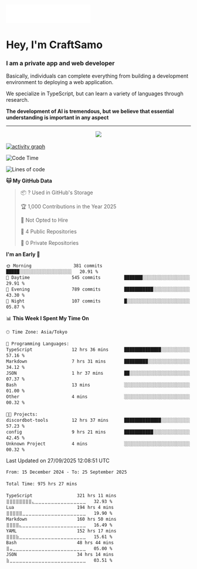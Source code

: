 <img src="images/header.svg"></img>

# Hey, I'm CraftSamo

### I am a private app and web developer

Basically, individuals can complete everything from building a development
environment to deploying a web application.

We specialize in TypeScript, but can learn a variety of languages through
research.

**The development of AI is tremendous, but we believe that essential
understanding is important in any aspect**

---

<p align="center">
  <img alig src="https://github-profile-trophy.vercel.app/?username=craftsamo&theme=onedark&column=-1" />
</p>

[![activity graph](https://github-readme-activity-graph.vercel.app/graph?username=craftsamo&theme=github-dark-dimmed&custom_title=Guilyx%20Activity%20Graph&hide_border=true)](https://github.com/ashutosh00710/github-readme-activity-graph)

<!--START_SECTION:waka-->
![Code Time](http://img.shields.io/badge/Code%20Time-975%20hrs%2027%20mins-blue)

![Lines of code](https://img.shields.io/badge/From%20Hello%20World%20I%27ve%20Written-578.5%20thousand%20lines%20of%20code-blue)

**🐱 My GitHub Data** 

> 📦 ? Used in GitHub's Storage 
 > 
> 🏆 1,000 Contributions in the Year 2025
 > 
> 🚫 Not Opted to Hire
 > 
> 📜 4 Public Repositories 
 > 
> 🔑 0 Private Repositories 
 > 
**I'm an Early 🐤** 

```text
🌞 Morning                381 commits         █████░░░░░░░░░░░░░░░░░░░░   20.91 % 
🌆 Daytime                545 commits         ███████░░░░░░░░░░░░░░░░░░   29.91 % 
🌃 Evening                789 commits         ███████████░░░░░░░░░░░░░░   43.30 % 
🌙 Night                  107 commits         █░░░░░░░░░░░░░░░░░░░░░░░░   05.87 % 
```


📊 **This Week I Spent My Time On** 

```text
🕑︎ Time Zone: Asia/Tokyo

💬 Programming Languages: 
TypeScript               12 hrs 36 mins      ██████████████░░░░░░░░░░░   57.16 % 
Markdown                 7 hrs 31 mins       █████████░░░░░░░░░░░░░░░░   34.12 % 
JSON                     1 hr 37 mins        ██░░░░░░░░░░░░░░░░░░░░░░░   07.37 % 
Bash                     13 mins             ░░░░░░░░░░░░░░░░░░░░░░░░░   01.00 % 
Other                    4 mins              ░░░░░░░░░░░░░░░░░░░░░░░░░   00.32 % 

🐱‍💻 Projects: 
discordbot-tools         12 hrs 37 mins      ██████████████░░░░░░░░░░░   57.23 % 
config                   9 hrs 21 mins       ███████████░░░░░░░░░░░░░░   42.45 % 
Unknown Project          4 mins              ░░░░░░░░░░░░░░░░░░░░░░░░░   00.32 % 
```


 Last Updated on 27/09/2025 12:08:51 UTC
<!--END_SECTION:waka-->

<!--START_SECTION:waka-simple-->

```text
From: 15 December 2024 - To: 25 September 2025

Total Time: 975 hrs 27 mins

TypeScript                 321 hrs 11 mins ⣿⣿⣿⣿⣿⣿⣿⣿⣄⣀⣀⣀⣀⣀⣀⣀⣀⣀⣀⣀⣀⣀⣀⣀⣀   32.93 %
Lua                        194 hrs 4 mins  ⣿⣿⣿⣿⣿⣀⣀⣀⣀⣀⣀⣀⣀⣀⣀⣀⣀⣀⣀⣀⣀⣀⣀⣀⣀   19.90 %
Markdown                   160 hrs 50 mins ⣿⣿⣿⣿⣄⣀⣀⣀⣀⣀⣀⣀⣀⣀⣀⣀⣀⣀⣀⣀⣀⣀⣀⣀⣀   16.49 %
YAML                       152 hrs 17 mins ⣿⣿⣿⣷⣀⣀⣀⣀⣀⣀⣀⣀⣀⣀⣀⣀⣀⣀⣀⣀⣀⣀⣀⣀⣀   15.61 %
Bash                       48 hrs 44 mins  ⣿⣤⣀⣀⣀⣀⣀⣀⣀⣀⣀⣀⣀⣀⣀⣀⣀⣀⣀⣀⣀⣀⣀⣀⣀   05.00 %
JSON                       34 hrs 14 mins  ⣷⣀⣀⣀⣀⣀⣀⣀⣀⣀⣀⣀⣀⣀⣀⣀⣀⣀⣀⣀⣀⣀⣀⣀⣀   03.51 %
```

<!--END_SECTION:waka-simple-->
